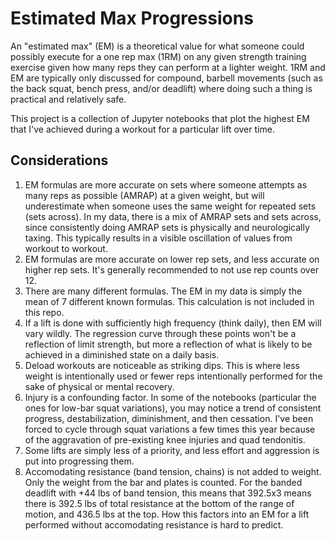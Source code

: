 # Estimated Max Progressions

An "estimated max" (EM) is a theoretical value for what someone could possibly execute for a one rep max (1RM) on any given strength training exercise given how many reps they can perform at a lighter weight. 1RM and EM are typically only discussed for compound, barbell movements (such as the back squat, bench press, and/or deadlift) where doing such a thing is practical and relatively safe.

This project is a collection of Jupyter notebooks that plot the highest EM that I've achieved during a workout for a particular lift over time.

## Considerations
1. EM formulas are more accurate on sets where someone attempts as many reps as possible (AMRAP) at a given weight, but will underestimate when someone uses the same weight for repeated sets (sets across). In my data, there is a mix of AMRAP sets and sets across, since consistently doing AMRAP sets is physically and neurologically taxing. This typically results in a visible oscillation of values from workout to workout.
2. EM formulas are more accurate on lower rep sets, and less accurate on higher rep sets. It's generally recommended to not use rep counts over 12.
3. There are many different formulas. The EM in my data is simply the mean of 7 different known formulas. This calculation is not included in this repo.
4. If a lift is done with sufficiently high frequency (think daily), then EM will vary wildly. The regression curve through these points won't be a reflection of limit strength, but more a reflection of what is likely to be achieved in a diminished state on a daily basis.
5. Deload workouts are noticeable as striking dips. This is where less weight is intentionally used or fewer reps intentionally performed for the sake of physical or mental recovery.
6. Injury is a confounding factor. In some of the notebooks (particular the ones for low-bar squat variations), you may notice a trend of consistent progress, destabilization, diminishment, and then cessation. I've been forced to cycle through squat variations a few times this year because of the aggravation of pre-existing knee injuries and quad tendonitis.
7. Some lifts are simply less of a priority, and less effort and aggression is put into progressing them.
8. Accomodating resistance (band tension, chains) is not added to weight. Only the weight from the bar and plates is counted. For the banded deadlift with +44 lbs of band tension, this means that 392.5x3 means there is 392.5 lbs of total resistance at the bottom of the range of motion, and 436.5 lbs at the top. How this factors into an EM for a lift performed without accomodating resistance is hard to predict.